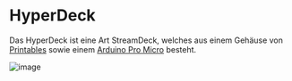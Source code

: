 # HyperDeck
Das HyperDeck ist eine Art StreamDeck, welches aus einem Gehäuse von [Printables](https://www.printables.com/de/model/269757-stream-deck-macro-keyboard) sowie einem [Arduino Pro Micro](https://www.amazon.de/LAFVIN-Atmega32U4-Development-Microcontroller-Compatible/dp/B0CQP3V416/ref=sr_1_8?__mk_de_DE=%C3%85M%C3%85%C5%BD%C3%95%C3%91&crid=3QNG0R8AKBRUI&dib=eyJ2IjoiMSJ9.NevCcK52qmtBsKMJRPQ3BsCk2rm5w2p9UHupkuLsZk-iTzmWBa7Qx0fxCciV1ncX4_ilYk8Mt30j69q2i8Sx8QS9JoVKSnntyOVLMsZ2suydE3TtVLyomNDEanhrlH9uk49xiRX_Af3ELgL4Oie5SCO9tXDd16daalVTTwxlomEV3mVZnoVipcu6a5anKVCllGBwS_DIVtSd5jI5efAvN7TOfUYtWZWqlEzyUPVo7M0.oHgidXhT20k4Q2c5mmoTSOcVztXu0W8k439NaEHm9aE&dib_tag=se&keywords=arduino+pro+micro&qid=1723121991&sprefix=raspberry+pi+zero+2w%2Caps%2C90&sr=8-8) besteht.

![image](https://github.com/user-attachments/assets/2e3e656e-41e4-4b60-8936-949edc084446)
